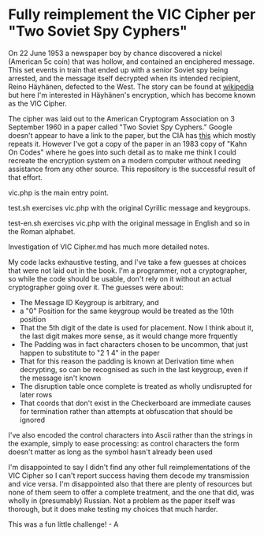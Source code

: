 # Fully reimplement the VIC Cipher per "Two Soviet Spy Cyphers"

On 22 June 1953 a newspaper boy by chance discovered a nickel (American 5c coin) that was hollow, and contained an enciphered message. This set events in train that ended up with a senior Soviet spy being arrested, and the message itself decrypted when its intended recipient, Reino Häyhänen, defected to the West. The story can be found at [wikipedia](https://en.wikipedia.org/wiki/Hollow_Nickel_Case) but here I'm interested in Häyhänen's encryption, which has become known as the VIC Cipher. 

The cipher was laid out to the American Cryptogram Association on 3 September 1960 in a paper called "Two Soviet Spy Cyphers." Google doesn't appear to have a link to the paper, but the CIA has [this](https://www.cia.gov/static/7799f1d576b09d8bce07988c635725db/Number-One-From-Moscow.pdf) which mostly repeats it. However I've got a copy of the paper in an 1983 copy of "Kahn On Codes" where he goes into such detail as to make me think I could recreate the encryption system on a modern computer without needing assistance from any other source. This repository is the successful result of that effort.

vic.php is the main entry point. 

test.sh exercises vic.php with the original Cyrillic message and keygroups.

test-en.sh exercises vic.php with the original message in English and so in the Roman alphabet.

Investigation of VIC Cipher.md has much more detailed notes.

My code lacks exhaustive testing, and I've take a few guesses at choices that were not laid out in the book. I'm a programmer, not a cryptographer, so while the code should be usable, don't rely on it without an actual cryptographer going over it. The guesses were about: 
- The Message ID Keygroup is arbitrary, and
- a "0" Position for the same keygroup would be treated as the 10th position
- That the 5th digit of the date is used for placement. Now I think about it, the last digit makes more sense, as it would change more frquently
- The Padding was in fact characters chosen to be uncommon, that just happen to substitute to "2 1 4" in the paper
- That for this reason the padding is known at Derivation time when decrypting, so can be recognised as such in the last keygroup, even if the message isn't known
- The disruption table once complete is treated as wholly undisrupted for later rows 
- That coords that don't exist in the Checkerboard are immediate causes for termination rather than attempts at obfuscation that should be ignored

I've also encoded the control characters into Ascii rather than the strings in the example, simply to ease processing: as control characters the form doesn't matter as long as the symbol hasn't already been used

I'm disappointed to say I didn't find any other full reimplementations of the VIC Cipher so I can't report success having them decode my transmission and vice versa. I'm disappointed also that there are plenty of resources but none of them seem to offer a complete treatment, and the one that did, was wholly in (presumably) Russian. Not a problem as the paper itself was thorough, but it does make testing my choices that much harder.

This was a fun little challenge! - A
